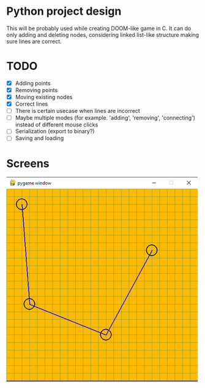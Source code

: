 # Python project design

This will be probably used while creating DOOM-like game in C.
It can do only adding and deleting nodes, considering linked list-like structure making sure lines are correct.

# TODO
- [x] Adding points
- [x] Removing points
- [x] Moving existing nodes
- [x] Correct lines
- [ ] There is certain usecase when lines are incorrect
- [ ] Maybe multiple modes (for example. 'adding', 'removing', 'connecting') instead of different mouse clicks
- [ ] Serialization (export to binary?)
- [ ] Saving and loading

# Screens
<img src='screens/screen_1.png'></img>
